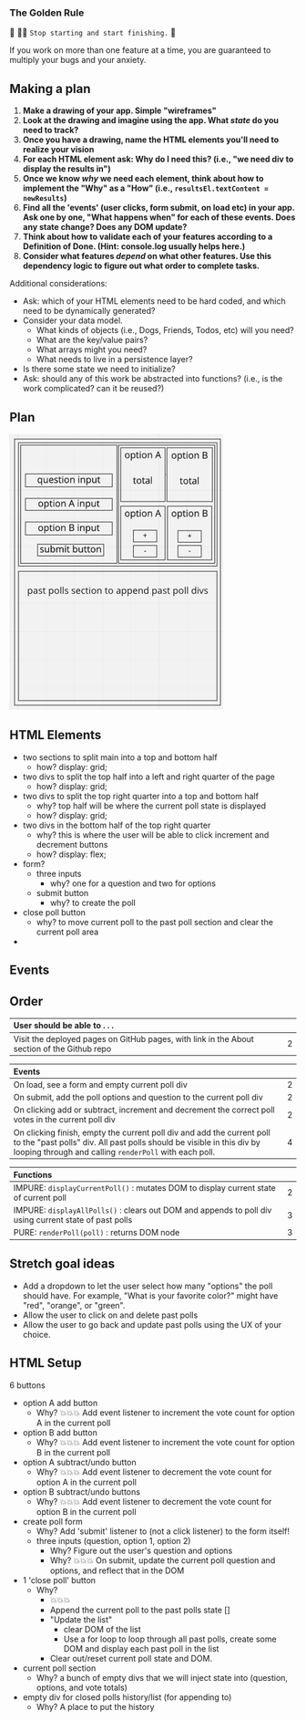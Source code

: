 ### The Golden Rule

🦸 🦸‍♂️ `Stop starting and start finishing.` 🏁

If you work on more than one feature at a time, you are guaranteed to multiply your bugs and your anxiety.

## Making a plan

1) **Make a drawing of your app. Simple "wireframes"**
1) **Look at the drawing and imagine using the app. What _state_ do you need to track?**
1) **Once you have a drawing, name the HTML elements you'll need to realize your vision**
1) **For each HTML element ask: Why do I need this? (i.e., "we need div to display the results in")**
1) **Once we know _why_ we need each element, think about how to implement the "Why" as a "How" (i.e., `resultsEl.textContent = newResults`)**
1) **Find all the 'events' (user clicks, form submit, on load etc) in your app. Ask one by one, "What happens when" for each of these events. Does any state change? Does any DOM update?**
1) **Think about how to validate each of your features according to a Definition of Done. (Hint: console.log usually helps here.)**
1) **Consider what features _depend_ on what other features. Use this dependency logic to figure out what order to complete tasks.**

Additional considerations:

- Ask: which of your HTML elements need to be hard coded, and which need to be dynamically generated?
- Consider your data model.
  - What kinds of objects (i.e., Dogs, Friends, Todos, etc) will you need?
  - What are the key/value pairs?
  - What arrays might you need?
  - What needs to live in a persistence layer?
- Is there some state we need to initialize?
- Ask: should any of this work be abstracted into functions? (i.e., is the work complicated? can it be reused?)

## Plan

![wireframes](/assets/wireframe.png)

## HTML Elements

- two sections to split main into a top and bottom half
  - how? display: grid;
- two divs to split the top half into a left and right quarter of the page
  - how? display: grid;
- two divs to split the top right quarter into a top and bottom half
  - why? top half will be where the current poll state is displayed
  - how? display: grid;
- two divs in the bottom half of the top right quarter
  - why? this is where the user will be able to click increment and decrement buttons
  - how? display: flex;
- form?
  - three inputs
    - why? one for a question and two for options
  - submit button
    - why? to create the poll
- close poll button
  - why? to move current poll to the past poll section and clear the current poll area
- 
## Events

## Order

| User should be able to . . .                                                         |             |
| :----------------------------------------------------------------------------------- | ----------: |
| Visit the deployed pages on GitHub pages, with link in the About section of the Github repo|        2 |

| Events                                                                               |             |
| :----------------------------------------------------------------------------------- | ----------: |
| On load, see a form and empty current poll div                                             |        2 |
| On submit, add the poll options and question to the current poll div                                      |        2 |
| On clicking add or subtract, increment and decrement the correct poll votes in the current poll div|     2 |
| On clicking finish, empty the current poll div and add the current poll to the "past polls" div. All past polls should be visible in this div by looping through and calling `renderPoll` with each poll. |4|

| Functions                                                              |             |
| :----------------------------------------------------------------------------------- | ----------: |
| IMPURE: `displayCurrentPoll()` : mutates DOM to display current state of current poll | 2|
| IMPURE: `displayAllPolls()` : clears out DOM and appends to poll div using current state of past polls | 3 |
| PURE: `renderPoll(poll)` : returns DOM node | 3|

## Stretch goal ideas

- Add a dropdown to let the user select how many "options" the poll should have. For example, "What is your favorite color?" might have "red", "orange", or "green".
- Allow the user to click on and delete past polls
- Allow the user to go back and update past polls using the UX of your choice.

## HTML Setup

6 buttons

- option A add button
  - Why? 💥💥💥 Add event listener to increment the vote count for option A in the current poll
- option B add button
  - Why? 💥💥💥 Add event listener to increment the vote count for option B in the current poll
- option A subtract/undo button
  - Why? 💥💥💥 Add event listener to decrement the vote count for option A in the current poll
- option B subtract/undo buttons
  - Why? 💥💥💥 Add event listener to decrement the vote count for option B in the current poll
- create poll form
  - Why? Add 'submit' listener to (not a click listener) to the form itself!
  - three inputs (question, option 1, option 2)
    - Why? Figure out the user's question and options
    - Why? 💥💥💥 On submit, update the current poll question and options, and reflect that in the DOM
- 1 'close poll' button
  - Why?
    - 💥💥💥
    - Append the current poll to the past polls state []
    - "Update the list"
      - clear DOM of the list
      - Use a for loop to loop through all past polls, create some DOM and display each past poll in the list
    - Clear out/reset current poll state and DOM.
- current poll section
  - Why? a bunch of empty divs that we will inject state into (question, options, and vote totals)
- empty div for closed polls history/list (for appending to)
  - Why? A place to put the history
